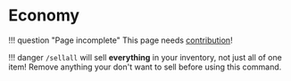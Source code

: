 # Economy

!!! question "Page incomplete"
	This page needs [contribution](/contributing)!

!!! danger
	`/sellall` will sell **everything** in your inventory, not just all of one item!
	Remove anything your don't want to sell before using this command.
